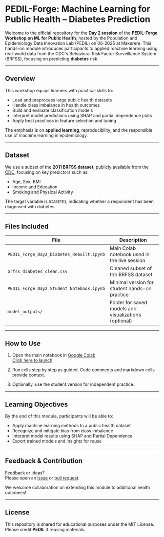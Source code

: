 # PEDIL-Forge: Machine Learning for Public Health – Diabetes Prediction

Welcome to the official repository for the **Day 2 session** of the **PEDIL-Forge Workshop on ML for Public Health**, hosted by the Population and Epidemiology Data Innovation Lab (PEDIL) on 06-2025 at Makerere. This hands-on module introduces participants to applied machine learning using real-world data from the CDC's Behavioral Risk Factor Surveillance System (BRFSS), focusing on predicting **diabetes** risk.

---

## Overview

This workshop equips learners with practical skills to:

- Load and preprocess large public health datasets
- Handle class imbalance in health outcomes
- Build and evaluate classification models
- Interpret model predictions using SHAP and partial dependence plots
- Apply best practices in feature selection and tuning

The emphasis is on **applied learning**, reproducibility, and the responsible use of machine learning in epidemiology.

---

## Dataset

We use a subset of the **2011 BRFSS dataset**, publicly available from the [CDC](https://www.cdc.gov/brfss/index.html), focusing on key predictors such as:

- Age, Sex, BMI
- Income and Education
- Smoking and Physical Activity

The target variable is `DIABETE3`, indicating whether a respondent has been diagnosed with diabetes.

---

## Files Included

| File | Description |
|------|-------------|
| `PEDIL_Forge_Day2_Diabetes_Rebuilt.ipynb` | Main Colab notebook used in the live session |
| `brfss_diabetes_clean.csv` | Cleaned subset of the BRFSS dataset |
| `PEDIL_Forge_Day2_Student_Notebook.ipynb` | Minimal version for student hands-on practice |
| `model_outputs/` | Folder for saved models and visualizations (optional) |

---

## How to Use

1. Open the main notebook in [Google Colab](https://colab.research.google.com/)  
   [Click here to launch](https://colab.research.google.com/github/drdmakau/PEDIL-Forge/blob/main/ml-public-health/06-2025-Mak/PEDIL_Forge_Day2_Diabetes_Rebuilt.ipynb)

2. Run cells step by step as guided. Code comments and markdown cells provide context.

3. Optionally, use the student version for independent practice.

---

## Learning Objectives

By the end of this module, participants will be able to:

- Apply machine learning methods to a public health dataset
- Recognize and mitigate bias from class imbalance
- Interpret model results using SHAP and Partial Dependence
- Export trained models and insights for reuse

---

## Feedback & Contribution

Feedback or ideas?  
Please open an [issue](https://github.com/drdmakau/PEDIL-Forge/issues) or [pull request](https://github.com/drdmakau/PEDIL-Forge/pulls).

We welcome collaboration on extending this module to additional health outcomes!

---

## License

This repository is shared for educational purposes under the MIT License. Please credit **PEDIL** if reusing materials.

